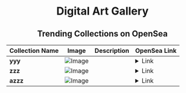 <div align="center">

# Digital Art Gallery

## Trending Collections on OpenSea

| Collection Name                       | Image                                                                                     | Description                       | OpenSea Link                                                                                          |
|---------------------------------------|-------------------------------------------------------------------------------------------|-----------------------------------|--------------------------------------------------------------------------------------------------------|
| **yyy** | ![Image](https://i.seadn.io/s/raw/files/227278962d07b0f4373c59bea88e23d4.jpg?w=500&auto=format?w=200&auto=format) |  | <details><summary>Link</summary>[yyy](https://opensea.io/collection/yyy-104)</details> |
| **zzz** | ![Image](https://i.seadn.io/s/raw/files/0360c17e7d819fdfb788ce4dce0b74a8.jpg?w=500&auto=format?w=200&auto=format) |  | <details><summary>Link</summary>[zzz](https://opensea.io/collection/zzz-173)</details> |
| **azzz** | ![Image](https://i.seadn.io/s/raw/files/a4f877bf7540bfde7d189f3bbebf41ba.jpg?w=500&auto=format?w=200&auto=format) |  | <details><summary>Link</summary>[azzz](https://opensea.io/collection/azzz-3)</details> |

</div>